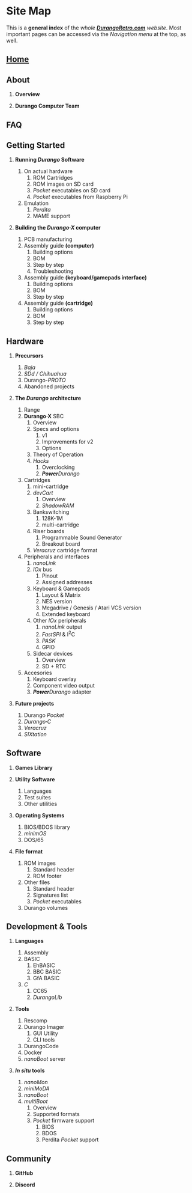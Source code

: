 # Site Map

This is a **general index** of the _whole [**DurangoRetro.com**](index.md) website_. Most important pages can be accessed via the _Navigation menu_ at the top, as well.

## [Home](index.md)

## About

1. **Overview**

1. **Durango Computer Team**

## FAQ

## Getting Started

1. **Running _Durango_ Software**
	1. On actual hardware
		1. ROM Cartridges
		1. ROM images on SD card
		1. _Pocket_ executables on SD card
		1. _Pocket_ executables from Raspberry Pi
	1. Emulation
    	1. _Perdita_
        1. MAME support

1. **Building the _Durango·X_ computer**
	1. PCB manufacturing
	1. Assembly guide **(computer)**
		1. Building options
		1. BOM
		1. Step by step
		1. Troubleshooting
	1. Assembly guide **(keyboard/gamepads interface)**
		1. Building options
		1. BOM
		1. Step by step
	1. Assembly guide **(cartridge)**
		1. Building options
		1. BOM
		1. Step by step

## Hardware

1. **Precursors**
	1. _Baja_
	1. _SDd / Chihuahua_
	1. Durango-*PROTO*
    1. Abandoned projects

1. **The _Durango_ architecture**
	1. Range
	1. **Durango·X** SBC
		1. Overview
		1. Specs and options
    		1. v1
    		1. Improvements for v2
    		1. Options
        1. Theory of Operation
    	1. _Hacks_
    		1. Overclocking
        	1. _**Power**Durango_
    1. Cartridges
    	1. mini-cartridge
    	1. _devCart_
			1. Overview
    		1. _ShadowRAM_
        1. Bankswitching
        	1. 128K-1M
        	1. multi-cartridge
        1. Riser boards
        	1. Programmable Sound Generator
        	1. Breakout board
    	1. _Veracruz_ cartridge format
	1. Peripherals and interfaces
		1. _nanoLink_
    	1. _IOx_ bus
    		1. Pinout
        	1. Assigned addresses
        1. Keyboard & Gamepads
        	1. Layout & Matrix
        	1. NES version
        	1. Megadrive / Genesis / Atari VCS version
        	1. Extended keyboard
        1. Other _IOx_ peripherals
        	1. _nanoLink_ output
            1. _FastSPI_ & I<sup>2</sup>C
            1. _PASK_
            1. GPIO
        1. Sidecar devices
        	1. Overview
        	1. SD + RTC
	1. Accesories
		1. Keyboard overlay
		1. Component video output
    	1. _**Power**Durango_ adapter
    
1. **Future projects**
	1. Durango _Pocket_
 	1. _Durango·C_
  	1. _Veracruz_
	1. _SIXtation_

## Software

1. **Games Library**
1. **Utility Software**
	1. Languages
	1. Test suites
	1. Other utilities

1. **Operating Systems**
	1. BIOS/BDOS library
	1. _minimOS_
	1. DOS/65

1. **File format**
	1. ROM images
		1. Standard header
		1. ROM footer
 	1. Other files
		1. Standard header
		1. Signatures list
		1. _Pocket_ executables
  	1. Durango volumes

## Development & Tools

1. **Languages**
	1. Assembly
	1. BASIC
		1. EhBASIC
		1. BBC BASIC
		1. GfA BASIC
	1. _C_
		1. CC65
    	1. _DurangoLib_

1. **Tools**
	1. Rescomp
	1. Durango Imager
    	1. GUI Utility
        1. CLI tools
    1. DurangoCode
    1. Docker
    1. _nanoBoot_ server

1. **_In situ_ tools**
	1. _nanoMon_
 	1. _miniMoDA_
	1. _nanoBoot_
	1. _multiBoot_
		1. Overview
		1. Supported formats
		1. _Pocket_ firmware support
			1. BIOS
			1. BDOS
			1. Perdita _Pocket_ support

## Community

1. **GitHub**

1. **Discord**
